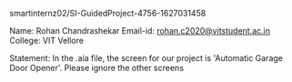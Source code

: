 smartinternz02/SI-GuidedProject-4756-1627031458

Name: Rohan Chandrashekar
Email-id: rohan.c2020@vitstudent.ac.in
College: VIT Vellore

Statement: In the .aia file, the screen for our project is 'Automatic Garage Door Opener'. Please ignore the other screens